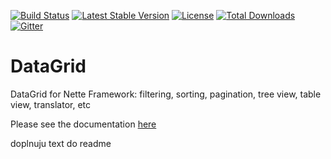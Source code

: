 [![Build Status](https://travis-ci.org/ublaboo/datagrid.svg?branch=master)](https://travis-ci.org/ublaboo/datagrid)
[![Latest Stable Version](https://poser.pugx.org/ublaboo/datagrid/v/stable)](https://packagist.org/packages/ublaboo/datagrid)
[![License](https://poser.pugx.org/ublaboo/datagrid/license)](https://packagist.org/packages/ublaboo/datagrid)
[![Total Downloads](https://poser.pugx.org/ublaboo/datagrid/downloads)](https://packagist.org/packages/ublaboo/datagrid)
[![Gitter](https://img.shields.io/gitter/room/nwjs/nw.js.svg)](https://gitter.im/ublaboo/help)

# DataGrid
DataGrid for Nette Framework: filtering, sorting, pagination, tree view, table view, translator, etc

Please see the documentation [here](http://ublaboo.org/datagrid/)

doplnuju text do readme
